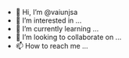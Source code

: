 - 👋 Hi, I’m @vaiunjsa
- 👀 I’m interested in ...
- 🌱 I’m currently learning ...
- 💞️ I’m looking to collaborate on ...
- 📫 How to reach me ...

<!---
vaiunjsa/vaiunjsa is a ✨ special ✨ repository because its `README.md` (this file) appears on your GitHub profile.
You can click the Preview link to take a look at your changes.
--->
